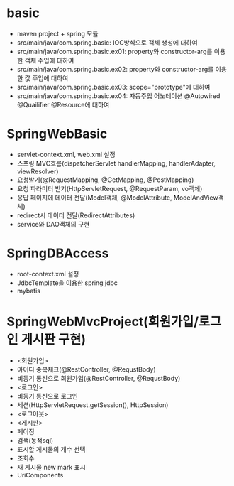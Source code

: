 # basic
- maven project + spring 모듈
- src/main/java/com.spring.basic: IOC방식으로 객체 생성에 대하여
- src/main/java/com.spring.basic.ex01: property와 constructor-arg를 이용한 객체 주입에 대하여
- src/main/java/com.spring.basic.ex02: property와 constructor-arg를 이용한 값 주입에 대하여
- src/main/java/com.spring.basic.ex03: scope="prototype"에 대하여
- src/main/java/com.spring.basic.ex04: 자동주입 어노테이션 @Autowired @Quailifier @Resource에 대하여
# SpringWebBasic
- servlet-context.xml, web.xml 설정
- 스프링 MVC흐름(dispatcherServlet handlerMapping, handlerAdapter, viewResolver)
- 요청받기(@RequestMapping, @GetMapping, @PostMapping)
- 요청 파라미터 받기(HttpServletRequest, @RequestParam, vo객체)
- 응답 페이지에 데이터 전달(Model객체, @ModelAttribute, ModelAndView객체)
- redirect시 데이터 전달(RedirectAttributes)
- service와 DAO객체의 구현
# SpringDBAccess
- root-context.xml 설정
- JdbcTemplate을 이용한 spring jdbc
- mybatis
# SpringWebMvcProject(회원가입/로그인 게시판 구현)
- <회원가입>
- 아이디 중복체크(@RestController, @RequstBody)
- 비동기 통신으로 회원가입(@RestController, @RequstBody)
- <로그인>
- 비동기 통신으로 로그인
- 세션(HttpServletRequest.getSession(), HttpSession)
- <로그아웃>
- <게시판>
- 페이징
- 검색(동적sql)
- 표시할 게시물의 개수 선택
- 조회수
- 새 게시물 new mark 표시
- UriComponents
